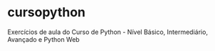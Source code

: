 # cursopython
Exercícios de aula do Curso de Python - Nível Básico, Intermediário, Avançado e Python Web
